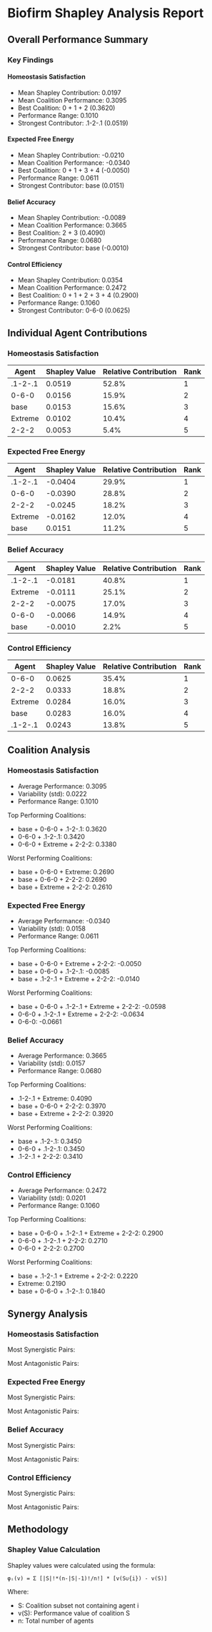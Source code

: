 # Biofirm Shapley Analysis Report

## Overall Performance Summary
### Key Findings

#### Homeostasis Satisfaction
- Mean Shapley Contribution: 0.0197
- Mean Coalition Performance: 0.3095
- Best Coalition: 0 + 1 + 2 (0.3620)
- Performance Range: 0.1010
- Strongest Contributor: .1-2-.1 (0.0519)

#### Expected Free Energy
- Mean Shapley Contribution: -0.0210
- Mean Coalition Performance: -0.0340
- Best Coalition: 0 + 1 + 3 + 4 (-0.0050)
- Performance Range: 0.0611
- Strongest Contributor: base (0.0151)

#### Belief Accuracy
- Mean Shapley Contribution: -0.0089
- Mean Coalition Performance: 0.3665
- Best Coalition: 2 + 3 (0.4090)
- Performance Range: 0.0680
- Strongest Contributor: base (-0.0010)

#### Control Efficiency
- Mean Shapley Contribution: 0.0354
- Mean Coalition Performance: 0.2472
- Best Coalition: 0 + 1 + 2 + 3 + 4 (0.2900)
- Performance Range: 0.1060
- Strongest Contributor: 0-6-0 (0.0625)

## Individual Agent Contributions

### Homeostasis Satisfaction
| Agent | Shapley Value | Relative Contribution | Rank |
|-------|---------------|---------------------|------|
| .1-2-.1 | 0.0519 | 52.8% | 1 |
| 0-6-0 | 0.0156 | 15.9% | 2 |
| base | 0.0153 | 15.6% | 3 |
| Extreme | 0.0102 | 10.4% | 4 |
| 2-2-2 | 0.0053 | 5.4% | 5 |

### Expected Free Energy
| Agent | Shapley Value | Relative Contribution | Rank |
|-------|---------------|---------------------|------|
| .1-2-.1 | -0.0404 | 29.9% | 1 |
| 0-6-0 | -0.0390 | 28.8% | 2 |
| 2-2-2 | -0.0245 | 18.2% | 3 |
| Extreme | -0.0162 | 12.0% | 4 |
| base | 0.0151 | 11.2% | 5 |

### Belief Accuracy
| Agent | Shapley Value | Relative Contribution | Rank |
|-------|---------------|---------------------|------|
| .1-2-.1 | -0.0181 | 40.8% | 1 |
| Extreme | -0.0111 | 25.1% | 2 |
| 2-2-2 | -0.0075 | 17.0% | 3 |
| 0-6-0 | -0.0066 | 14.9% | 4 |
| base | -0.0010 | 2.2% | 5 |

### Control Efficiency
| Agent | Shapley Value | Relative Contribution | Rank |
|-------|---------------|---------------------|------|
| 0-6-0 | 0.0625 | 35.4% | 1 |
| 2-2-2 | 0.0333 | 18.8% | 2 |
| Extreme | 0.0284 | 16.0% | 3 |
| base | 0.0283 | 16.0% | 4 |
| .1-2-.1 | 0.0243 | 13.8% | 5 |

## Coalition Analysis

### Homeostasis Satisfaction
- Average Performance: 0.3095
- Variability (std): 0.0222
- Performance Range: 0.1010

Top Performing Coalitions:
- base + 0-6-0 + .1-2-.1: 0.3620
- 0-6-0 + .1-2-.1: 0.3420
- 0-6-0 + Extreme + 2-2-2: 0.3380

Worst Performing Coalitions:
- base + 0-6-0 + Extreme: 0.2690
- base + 0-6-0 + 2-2-2: 0.2690
- base + Extreme + 2-2-2: 0.2610

### Expected Free Energy
- Average Performance: -0.0340
- Variability (std): 0.0158
- Performance Range: 0.0611

Top Performing Coalitions:
- base + 0-6-0 + Extreme + 2-2-2: -0.0050
- base + 0-6-0 + .1-2-.1: -0.0085
- base + .1-2-.1 + Extreme + 2-2-2: -0.0140

Worst Performing Coalitions:
- base + 0-6-0 + .1-2-.1 + Extreme + 2-2-2: -0.0598
- 0-6-0 + .1-2-.1 + Extreme + 2-2-2: -0.0634
- 0-6-0: -0.0661

### Belief Accuracy
- Average Performance: 0.3665
- Variability (std): 0.0157
- Performance Range: 0.0680

Top Performing Coalitions:
- .1-2-.1 + Extreme: 0.4090
- base + 0-6-0 + 2-2-2: 0.3970
- base + Extreme + 2-2-2: 0.3920

Worst Performing Coalitions:
- base + .1-2-.1: 0.3450
- 0-6-0 + .1-2-.1: 0.3450
- .1-2-.1 + 2-2-2: 0.3410

### Control Efficiency
- Average Performance: 0.2472
- Variability (std): 0.0201
- Performance Range: 0.1060

Top Performing Coalitions:
- base + 0-6-0 + .1-2-.1 + Extreme + 2-2-2: 0.2900
- 0-6-0 + .1-2-.1 + 2-2-2: 0.2710
- 0-6-0 + 2-2-2: 0.2700

Worst Performing Coalitions:
- base + .1-2-.1 + Extreme + 2-2-2: 0.2220
- Extreme: 0.2190
- base + 0-6-0 + .1-2-.1: 0.1840

## Synergy Analysis

### Homeostasis Satisfaction

Most Synergistic Pairs:

Most Antagonistic Pairs:

### Expected Free Energy

Most Synergistic Pairs:

Most Antagonistic Pairs:

### Belief Accuracy

Most Synergistic Pairs:

Most Antagonistic Pairs:

### Control Efficiency

Most Synergistic Pairs:

Most Antagonistic Pairs:

## Methodology

### Shapley Value Calculation
Shapley values were calculated using the formula:
```
φᵢ(v) = Σ [|S|!*(n-|S|-1)!/n!] * [v(S∪{i}) - v(S)]
```
Where:
- S: Coalition subset not containing agent i
- v(S): Performance value of coalition S
- n: Total number of agents
